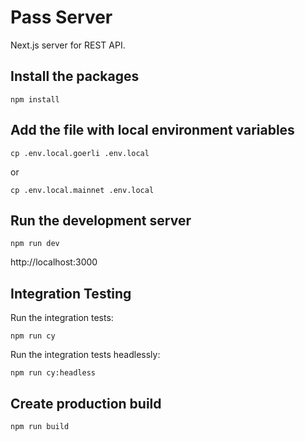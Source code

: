 # Pass Server

Next.js server for REST API.

## Install the packages

```
npm install
```

## Add the file with local environment variables

```
cp .env.local.goerli .env.local
```
or
```
cp .env.local.mainnet .env.local
```

## Run the development server

```
npm run dev
```

http://localhost:3000

## Integration Testing

Run the integration tests:
```
npm run cy
```

Run the integration tests headlessly:
```
npm run cy:headless
```

## Create production build

```
npm run build
```
